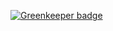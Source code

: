 
[![Greenkeeper badge](https://badges.greenkeeper.io/iamsush/OnlineDockerCompiler.svg)](https://greenkeeper.io/)
